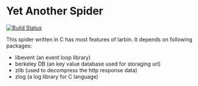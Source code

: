 # Yet Another Spider

[![Build Status](https://travis-ci.org/yuyang0/yaspider.png)](https://travis-ci.org/yuyang0/yaspider)

This spider written in C has  most features of larbin. It depends on following packages:

*  libevent (an event loop library)
*  berkeley DB (an key value database used for storaging url)
*  zlib (used to decompress the http response data)
*  zlog (a log library for C language)
